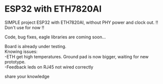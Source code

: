# ESP32 with ETH7820AI

SIMPLE project ESP32 with ETH7820AI, without PHY power and clock out.
!! Don't use for now !!

Code, bug fixes, eagle libraries are coming soon...

Board is already under testing. <br>
Knowing issues: <br>
-ETH get high temperatures. Ground pad is now bigger, waiting for new prototype. <br>
-Feedback leds on RJ45 not wired correctly <br>

share your knowledge
